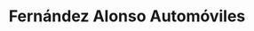 ---
title: "Fernández Alonso Automóviles"
url: /martinez/fernandez-alonso-automoviles/
shop: Autohaus
---
